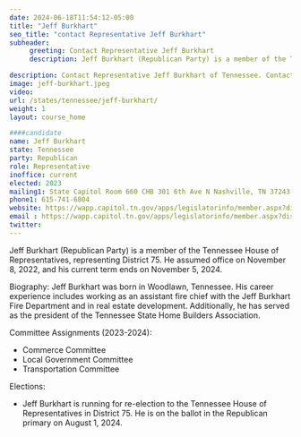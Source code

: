 ```yaml
---
date: 2024-06-18T11:54:12-05:00
title: "Jeff Burkhart"
seo_title: "contact Representative Jeff Burkhart"
subheader:
     greeting: Contact Representative Jeff Burkhart
     description: Jeff Burkhart (Republican Party) is a member of the Tennessee House of Representatives, representing District 75. He assumed office on November 8, 2022, and his current term ends on November 5, 2024.

description: Contact Representative Jeff Burkhart of Tennessee. Contact information for Jeff Burkhart includes email address, phone number, and mailing address.
image: jeff-burkhart.jpeg
video:
url: /states/tennessee/jeff-burkhart/
weight: 1
layout: course_home

####candidate
name: Jeff Burkhart
state: Tennessee
party: Republican
role: Representative
inoffice: current
elected: 2023
mailing1: State Capitol Room 660 CHB 301 6th Ave N Nashville, TN 37243
phone1: 615-741-6804
website: https://wapp.capitol.tn.gov/apps/legislatorinfo/member.aspx?district=H75/
email : https://wapp.capitol.tn.gov/apps/legislatorinfo/member.aspx?district=H75/
twitter: 
---
```

Jeff Burkhart (Republican Party) is a member of the Tennessee House of Representatives, representing District 75. He assumed office on November 8, 2022, and his current term ends on November 5, 2024.

Biography:
Jeff Burkhart was born in Woodlawn, Tennessee. His career experience includes working as an assistant fire chief with the Jeff Burkhart Fire Department and in real estate development. Additionally, he has served as the president of the Tennessee State Home Builders Association.

Committee Assignments (2023-2024):
- Commerce Committee
- Local Government Committee
- Transportation Committee

Elections:
- Jeff Burkhart is running for re-election to the Tennessee House of Representatives in District 75. He is on the ballot in the Republican primary on August 1, 2024.
